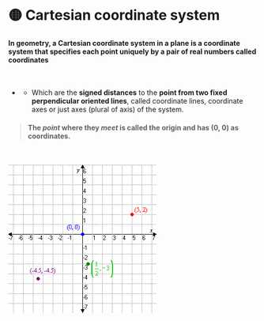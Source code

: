 
# 🟡 Cartesian coordinate system

#### In geometry, a Cartesian coordinate system in a plane is a coordinate system that specifies each point uniquely by a pair of real numbers called coordinates

<br>

- - Which are the **signed distances** to the **point from two fixed perpendicular oriented lines**, called coordinate lines, coordinate axes or just axes (plural of axis) of the system.

> #### The *point* where they *meet* is called the origin and has (0, 0) as coordinates.

 <br>

[<img src="cartesian-1.gif"/>]( )

<br>

<br>

<br>
